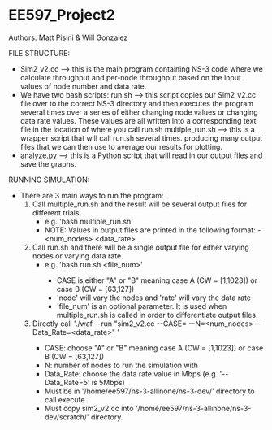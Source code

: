 # EE597_Project2
Authors: Matt Pisini & Will Gonzalez

FILE STRUCTURE:
- Sim2_v2.cc --> this is the main program containing NS-3 code where we calculate throughput and per-node throughput based on the input values of node number and data rate.
- We have two bash scripts:
    run.sh --> this script copies our Sim2_v2.cc file over to the correct NS-3 directory and then executes the program several times over a series of either changing node values or changing data rate values. These values are all written into a corresponding text file in the location of where you call run.sh
    multiple_run.sh --> this is a wrapper script that will call run.sh several times. producing many output files that we can then use to average our results for plotting.
- analyze.py --> this is a Python script that will read in our output files and save the graphs.

RUNNING SIMULATION:
- There are 3 main ways to run the program:
    1. Call multiple_run.sh and the result will be several output files for different trials.
        - e.g. 'bash multiple_run.sh'
        - NOTE: Values in output files are printed in the following format:
                - <throughput> <throughput-per-node><num_nodes> <data_rate> 
    2. Call run.sh and there will be a single output file for either varying nodes or varying data rate.
        - e.g. 'bash run.sh <CASE> <node or rate> <file_num>'
            - CASE is either "A" or "B" meaning case A (CW = [1,1023]) or case B (CW = [63,127])
            - 'node' will vary the nodes and 'rate' will vary the data rate
            - 'file_num' is an optional parameter. It is used when multiple_run.sh is called in order to differentiate output files.
    3. Directly call './waf --run "sim2_v2.cc --CASE=<A or B> --N=<num_nodes> --Data_Rate=<data_rate>" ' 
        - CASE: choose "A" or "B" meaning case A (CW = [1,1023]) or case B (CW = [63,127])
        - N: number of nodes to run the simulation with
        - Data_Rate: choose the data rate value in Mbps (e.g. '--Data_Rate=5' is 5Mbps)
        - Must be in '/home/ee597/ns-3-allinone/ns-3-dev/' directory to call execute.
        - Must copy sim2_v2.cc into '/home/ee597/ns-3-allinone/ns-3-dev/scratch/' directory.
